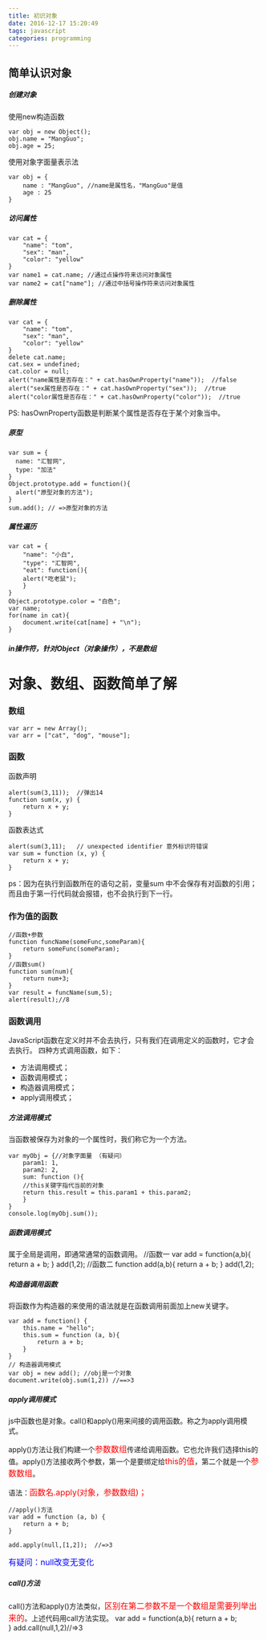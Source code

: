 ```yaml
---
title: 初识对象
date: 2016-12-17 15:20:49
tags: javascript
categories: programming
---
```

## 简单认识对象
##### 创建对象

使用new构造函数
	
	var obj = new Object(); 
	obj.name = "MangGuo"; 
	obj.age = 25;

使用对象字面量表示法

	var obj = {
	    name : "MangGuo", //name是属性名，"MangGuo"是值
	    age : 25
	}

<!-- more -->

##### 访问属性

	var cat = {
	    "name": "tom",
	    "sex": "man",
	    "color": "yellow"
	}
	var name1 = cat.name; //通过点操作符来访问对象属性
	var name2 = cat["name"]; //通过中括号操作符来访问对象属性
##### 删除属性

	var cat = {
	    "name": "tom",
	    "sex": "man",
	    "color": "yellow"
	}
	delete cat.name;
	cat.sex = undefined;
	cat.color = null;
	alert("name属性是否存在：" + cat.hasOwnProperty("name"));  //false
	alert("sex属性是否存在：" + cat.hasOwnProperty("sex"));  //true
	alert("color属性是否存在：" + cat.hasOwnProperty("color"));  //true

PS: hasOwnProperty函数是判断某个属性是否存在于某个对象当中。

##### 原型
	var sum = {
	  name: "汇智网",
	  type: "加法"
	}
	Object.prototype.add = function(){
	  alert("原型对象的方法");
	}
	sum.add(); // =>原型对象的方法

##### 属性遍历

	var cat = {
	    "name": "小白",
	    "type": "汇智网",
	    "eat": function(){
	    alert("吃老鼠");
	    }
	}
	Object.prototype.color = "白色";
	var name;
	for(name in cat){
	    document.write(cat[name] + "\n");
	}

##### in操作符，针对Object（对象操作），不是数组




# 对象、数组、函数简单了解

### 数组
	var arr = new Array();
	var arr = ["cat", "dog", "mouse"];

### 函数

函数声明

	alert(sum(3,11));  //弹出14
	function sum(x, y) {
	    return x + y;
	}
 函数表达式

	alert(sum(3,11);   // unexpected identifier 意外标识符错误
	var sum = function (x, y) {
	    return x + y;
	}
ps：因为在执行到函数所在的语句之前，变量sum 中不会保存有对函数的引用；而且由于第一行代码就会报错，也不会执行到下一行。

### 作为值的函数
	//函数+参数
	function funcName(someFunc,someParam){
		return someFunc(someParam);
	}
	//函数sum()
	function sum(num){
		return num+3;
	}
	var result = funcName(sum,5);
	alert(result);//8

### 函数调用
JavaScript函数在定义时并不会去执行，只有我们在调用定义的函数时，它才会去执行。
四种方式调用函数，如下：

* 方法调用模式；
* 函数调用模式；
* 构造器调用模式；
* apply调用模式；

##### 方法调用模式
当函数被保存为对象的一个属性时，我们称它为一个方法。

	var myObj = {//对象字面量 （有疑问）
	    param1: 1,
	    param2: 2,
	    sum: function (){
	    //this关键字指代当前的对象
	    return this.result = this.param1 + this.param2; 
	    }
	}
	console.log(myObj.sum()); 
##### 函数调用模式
属于全局是调用，即通常通常的函数调用。
	//函数一
	var add = function(a,b){
	  return a + b;
	}
	add(1,2);
	//函数二
	function add(a,b){
	  return a + b;
	}
	add(1,2);
##### 构造器调用函数
将函数作为构造器的来使用的语法就是在函数调用前面加上new关键字。

	var add = function() {
	    this.name = "hello";
	    this.sum = function (a, b){
	        return a + b;
	    }
	}
	// 构造器调用模式
	var obj = new add(); //obj是一个对象
	document.write(obj.sum(1,2)) //==>3
##### apply调用模式
js中函数也是对象。call()和apply()用来间接的调用函数。称之为apply调用模式。

apply()方法让我们构建一个<font color=#ff0000 size=3>参数数组</font>传递给调用函数。它也允许我们选择this的值。apply()方法接收两个参数，第一个是要绑定给<font color=#ff0000 size=3>this的值</font>，第二个就是一个<font color=#ff0000 size=3>参数数组</font>。

语法：<font color=#ff0000 size=3>函数名.apply(对象，参数数组)；</font>

	//apply()方法
	var add = function (a, b) {
	    return a + b;
	}
	 
	add.apply(null,[1,2]);  //=>3

<font color=#0000ff size=3>有疑问：null改变无变化</font>

##### call()方法
call()方法和apply()方法类似，<font color=#ff0000 size=3>区别在第二参数不是一个数组是需要列举出来的</font>。上述代码用call方法实现。
	var add = function(a,b){
		return a + b;	
	}
	add.call(null,1,2)//=>3


